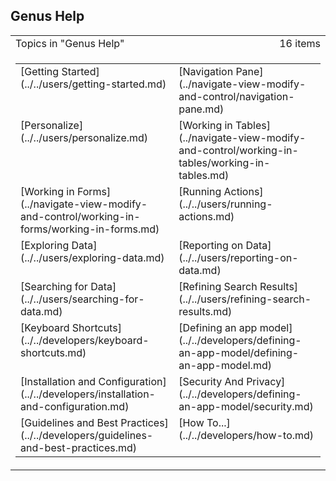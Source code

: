## Genus Help

<table cellpadding="0" cellspacing="0" width="100%" class="cdclvSuggestTable">

<tbody>

<tr>

<td width="100%" class="cdclvSuggestTitle">Topics in "Genus Help"</td>

<td class="cdclvSuggestTitle"><nobr>16 items</nobr></td>

</tr>

<tr>

<td class="cdclvCategoryCont" colspan="2">

<table cellpadding="0" cellspacing="0" width="100%">

<tbody>

<tr>

<td valign="top" class="cdclvCategoryCol1">[Getting Started](../../users/getting-started.md)</td>

<td valign="top" class="cdclvCategoryCol2">[Navigation Pane](../navigate-view-modify-and-control/navigation-pane.md)</td>

</tr>

<tr class="cdclvCategoryRowAlt">

<td valign="top" class="cdclvCategoryCol1">[Personalize](../../users/personalize.md)</td>

<td valign="top" class="cdclvCategoryCol2">[Working in Tables](../navigate-view-modify-and-control/working-in-tables/working-in-tables.md)</td>

</tr>

<tr>

<td valign="top" class="cdclvCategoryCol1">[Working in Forms](../navigate-view-modify-and-control/working-in-forms/working-in-forms.md)</td>

<td valign="top" class="cdclvCategoryCol2">[Running Actions](../../users/running-actions.md)</td>

</tr>

<tr class="cdclvCategoryRowAlt">

<td valign="top" class="cdclvCategoryCol1">[Exploring Data](../../users/exploring-data.md)</td>

<td valign="top" class="cdclvCategoryCol2">[Reporting on Data](../../users/reporting-on-data.md)</td>

</tr>

<tr>

<td valign="top" class="cdclvCategoryCol1">[Searching for Data](../../users/searching-for-data.md)</td>

<td valign="top" class="cdclvCategoryCol2">[Refining Search Results](../../users/refining-search-results.md)</td>

</tr>

<tr class="cdclvCategoryRowAlt">

<td valign="top" class="cdclvCategoryCol1">[Keyboard Shortcuts](../../developers/keyboard-shortcuts.md)</td>

<td valign="top" class="cdclvCategoryCol2">[Defining an app model](../../developers/defining-an-app-model/defining-an-app-model.md)</td>

</tr>

<tr>

<td valign="top" class="cdclvCategoryCol1">[Installation and Configuration](../../developers/installation-and-configuration.md)</td>

<td valign="top" class="cdclvCategoryCol2">[Security And Privacy](../../developers/defining-an-app-model/security.md)</td>

</tr>

<tr class="cdclvCategoryRowAlt">

<td valign="top" class="cdclvCategoryCol1">[Guidelines and Best Practices](../../developers/guidelines-and-best-practices.md)</td>

<td valign="top" class="cdclvCategoryCol2">[How To...](../../developers/how-to.md)</td>

</tr>

</tbody>

</table>

</td>

</tr>

</tbody>

</table>